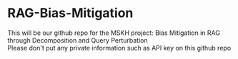 # RAG-Bias-Mitigation

This will be our github repo for the MSKH project: Bias Mitigation in RAG through Decomposition and Query Perturbation\
Please don't put any private information such as API key on this github repo
